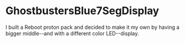 # GhostbustersBlue7SegDisplay
I built a Reboot proton pack and decided to make it my own by having a bigger middle--and with a different color LED--display.
